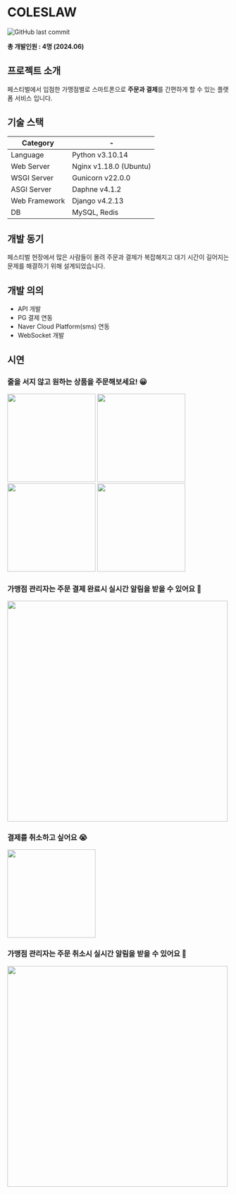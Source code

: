 # COLESLAW 

![GitHub last commit](https://img.shields.io/github/last-commit/qudwn1114/coleslaw)

**총 개발인원 : 4명 (2024.06)**

## 프로젝트 소개

 페스티벌에서 입점한 가맹점별로 스마트폰으로 **주문과 결제**를 간편하게 할 수 있는 플랫폼 서비스 입니다. 
 
## 기술 스택

|Category| - |
| --- | --- |
|Language|Python v3.10.14|
|Web Server|Nginx v1.18.0 (Ubuntu)|
|WSGI Server|Gunicorn v22.0.0|
|ASGI Server|Daphne v4.1.2|
|Web Framework|Django v4.2.13|
|DB|MySQL, Redis|


## 개발 동기

페스티벌 현장에서 많은 사람들이 몰려 주문과 결제가 복잡해지고 대기 시간이 길어지는 문제를 해결하기 위해 설계되었습니다.

## 개발 의의
 * API 개발
 * PG 결제 연동
 * Naver Cloud Platform(sms) 연동
 * WebSocket 개발


## 시연

### 줄을 서지 않고 원하는 상품을 주문해보세요! 😀
<img src = "https://github.com/qudwn1114/coleslaw/assets/39257040/34a26fed-0cd5-4b1f-a869-c65d2ce300ed" width="200px">
<img src = "https://github.com/qudwn1114/coleslaw/assets/39257040/9c1191f7-d0e2-4551-979a-013cb004c861" width="200px"><br/>
<img src = "https://github.com/qudwn1114/coleslaw/assets/39257040/0fdfc460-9bd5-4bf4-ba5c-204a0a250225" width="200px">
<img src = "https://github.com/qudwn1114/coleslaw/assets/39257040/134d0269-ba33-4be4-9b5a-efb1d7a78af4" width="200px">

### 가맹점 관리자는 주문 결제 완료시 실시간 알림을 받을 수 있어요 🤩
<img src = "https://github.com/qudwn1114/coleslaw/assets/39257040/e7493ea9-4a54-4815-9446-ceb97f518886" width="500px">

### 결제를 취소하고 싶어요 😭
<img src = "https://github.com/qudwn1114/coleslaw/assets/39257040/23e0e68e-00e8-4041-baff-1811388f50da" width="200px">

### 가맹점 관리자는 주문 취소시 실시간 알림을 받을 수 있어요  🤩
<img src = "https://github.com/qudwn1114/coleslaw/assets/39257040/4262977a-56ad-43b3-919a-4406d35a11c3" width="500px">